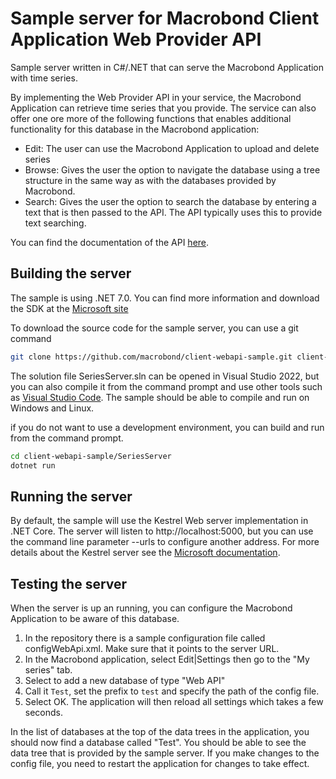 Sample server for Macrobond Client Application Web Provider API
============================

Sample server written in C#/.NET that can serve the Macrobond Application with time series.

By implementing the Web Provider API in your service, the Macrobond Application can retrieve time series that you provide. The service can also offer one ore more of the following functions that enables additional functionality for this database in the Macrobond application:
- Edit: The user can use the Macrobond Application to upload and delete series
- Browse: Gives the user the option to navigate the database using a tree structure in the same way as with the databases provided by Macrobond.
- Search: Gives the user the option to search the database by entering a text that is then passed to the API. The API typically uses this to provide text searching.

You can find the documentation of the API [here](https://help.macrobond.com/technical-information/the-macrobond-web-api-provider/).

## Building the server
The sample is using .NET 7.0. You can find more information and download the SDK at the [Microsoft site](https://dotnet.microsoft.com/download/dotnet-core)

To download the source code for the sample server, you can use a git command
```bash
git clone https://github.com/macrobond/client-webapi-sample.git client-webapi-sample
```
The solution file SeriesServer.sln can be opened in Visual Studio 2022, but you can also compile it from the command prompt and use other tools such as [Visual Studio Code](https://code.visualstudio.com/).
The sample should be able to compile and run on Windows and Linux.

if you do not want to use a development environment, you can build and run from the command prompt.
```bash
cd client-webapi-sample/SeriesServer
dotnet run
```
## Running the server
By default, the sample will use the Kestrel Web server implementation in .NET Core.
The server will listen to http://localhost:5000, but you can use the command line parameter --urls to configure another address.
For more details about the Kestrel server see the [Microsoft documentation](https://docs.microsoft.com/en-us/aspnet/core/fundamentals/servers/kestrel).

## Testing the server
When the server is up an running, you can configure the Macrobond Application to be aware of this database.
1. In the repository there is a sample configuration file called configWebApi.xml. Make sure that it points to the server URL.
2. In the Macrobond application, select Edit|Settings then go to the "My series" tab.
3. Select to add a new database of type "Web API"
4. Call it `Test`, set the prefix to `test` and specify the path of the config file.
5. Select OK. The application will then reload all settings which takes a few seconds.

In the list of databases at the top of the data trees in the application, you should now find a database called "Test". You should be able to see the data tree that is provided by the sample server.
If you make changes to the config file, you need to restart the application for changes to take effect.
